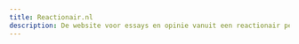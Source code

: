 ```yaml
---
title: Reactionair.nl
description: De website voor essays en opinie vanuit een reactionair perspectief.
---
```

